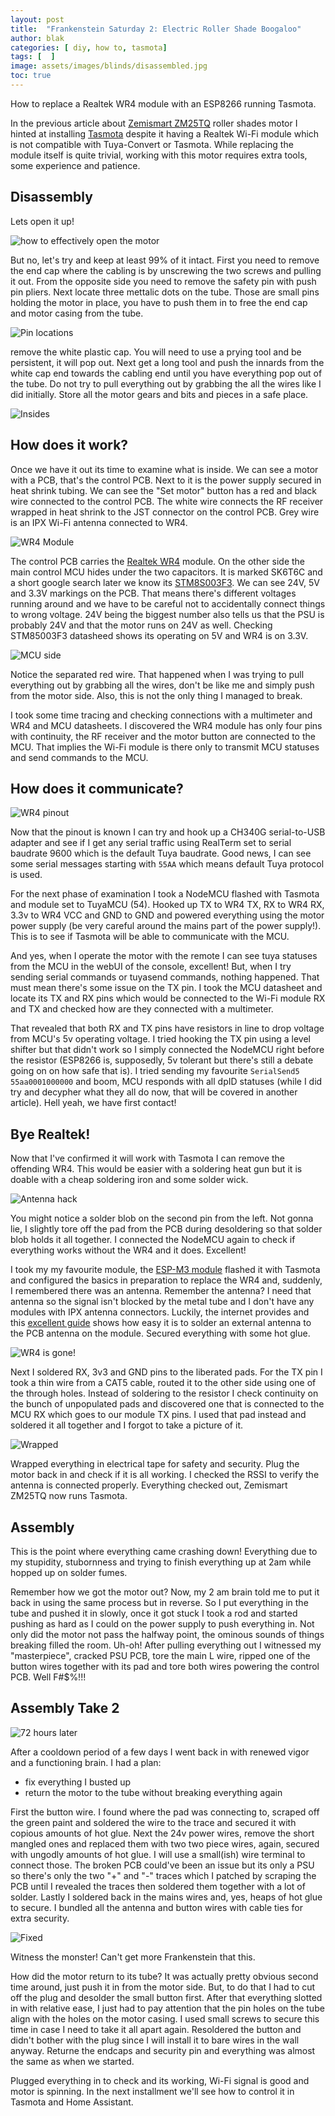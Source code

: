 ```yaml
---
layout: post
title:  "Frankenstein Saturday 2: Electric Roller Shade Boogaloo"
author: blak
categories: [ diy, how to, tasmota]
tags: [  ]
image: assets/images/blinds/disassembled.jpg
toc: true
---
```

How to replace a Realtek WR4 module with an ESP8266 running Tasmota. 

In the previous article about [Zemismart ZM25TQ](zemismart-zm25tq) roller shades motor I hinted at installing [Tasmota](//tasmota.com) despite it having a Realtek Wi-Fi module which is not compatible with Tuya-Convert or Tasmota. While replacing the module itself is quite trivial, working with this motor requires extra tools, some experience and patience.

## Disassembly

Lets open it up!

![how to effectively open the motor](/assets/images/blinds/thehookup_open_blinds.jpg)

But no, let's try and keep at least 99% of it intact. First you need to remove the end cap where the cabling is by unscrewing the two screws and pulling it out. From the opposite side you need to remove the safety pin with push pin pliers. Next locate three mettalic dots on the tube. Those are small pins holding the motor in place, you have to push them in to free the end cap and motor casing from the tube. 

![Pin locations](/assets/images/blinds/push_pins.jpg)


remove the white plastic cap. You will need to use a prying tool and be persistent, it will pop out. Next get a long tool and push the innards from the white cap end towards the cabling end until you have everything pop out of the tube. Do not try to pull everything out by grabbing the all the wires like I did initially. Store all the motor gears and bits and pieces in a safe place.

![Insides](/assets/images/blinds/innards.jpg)

## How does it work?
Once we have it out its time to examine what is inside. We can see a motor with a PCB, that's the control PCB. Next to it is the power supply secured in heat shrink tubing. We can see the "Set motor" button has a red and black wire connected to the control PCB. The white wire connects the RF receiver wrapped in heat shrink to the JST connector on the control PCB. Grey wire is an IPX Wi-Fi antenna connected to WR4.

![WR4 Module](/assets/images/blinds/wr4_module.jpg)

The control PCB carries the [Realtek WR4](https://docs.tuya.com/en/iot/device-development/module/wifi-module/wifiwr4module) module. On the other side the main control MCU hides under the two capacitors. It is marked SK6T6C and a short google search later we know its [STM8S003F3](https://www.st.com/resource/en/datasheet/stm8s003f3.pdf). We can see 24V, 5V and 3.3V markings on the PCB. That means there's different voltages running around and we have to be careful not to accidentally connect things to wrong voltage. 24V being the biggest number also tells us that the PSU is probably 24V and that the motor runs on 24V as well. Checking STM85003F3 datasheed shows its operating on 5V and WR4 is on 3.3V.

![MCU side](/assets/images/blinds/motor.jpg)

Notice the separated red wire. That happened when I was trying to pull everything out by grabbing all the wires, don't be like me and simply push from the motor side. Also, this is not the only thing I managed to break.

I took some time tracing and checking connections with a multimeter and WR4 and MCU datasheets. I discovered the WR4 module has only four pins with continuity, the RF receiver and the motor button are connected to the MCU. That implies the Wi-Fi module is there only to transmit MCU statuses and send commands to the MCU. 

## How does it communicate?

![WR4 pinout](/assets/images/blinds/wr4_pinout.jpg)

Now that the pinout is known I can try and hook up a CH340G serial-to-USB adapter and see if I get any serial traffic using RealTerm set to serial baudrate 9600 which is the default Tuya baudrate. Good news, I can see some serial messages starting with `55AA` which means default Tuya protocol is used.

For the next phase of examination I took a NodeMCU flashed with Tasmota and module set to TuyaMCU (54). Hooked up TX to WR4 TX, RX to WR4 RX, 3.3v to WR4 VCC and GND to GND and powered everything using the motor power supply (be very careful around the mains part of the power supply!). This is to see if Tasmota will be able to communicate with the MCU.

And yes, when I operate the motor with the remote I can see tuya statuses from the MCU in the webUI of the console, excellent! But, when I try sending serial commands or tuyasend commands, nothing happened. That must mean there's some issue on the TX pin. I took the MCU datasheet and locate its TX and RX pins which would be connected to the Wi-Fi module RX and TX and checked how are they connected with a multimeter.

That revealed that both RX and TX pins have resistors in line to drop voltage from MCU's 5v operating voltage. I tried hooking the TX pin using a level shifter but that didn't work so I simply connected the NodeMCU right before the resistor (ESP8266 is, supposedly, 5v tolerant but there's still a debate going on on how safe that is). I tried sending my favourite `SerialSend5 55aa0001000000` and boom, MCU responds with all dpID statuses (while I did try and decypher what they all do now, that will be covered in another article). Hell yeah, we have first contact!

## Bye Realtek!

Now that I've confirmed it will work with Tasmota I can remove the offending WR4. This would be easier with a soldering heat gun but it is doable with a cheap soldering iron and some solder wick.

![Antenna hack](/assets/images/blinds/naked_pcb.jpg)

You might notice a solder blob on the second pin from the left. Not gonna lie, I slightly tore off the pad from the PCB during desoldering so that solder blob holds it all together. I connected the NodeMCU again to check if everything works without the WR4 and it does. Excellent!

I took my my favourite module, the [ESP-M3 module](https://www.aliexpress.com/item/33051277160.html?aff_platform=portals-tool&sk=_dU329h4&aff_trace_key=3844fa615cf14ff184118fada498baab-1592069198138-01893-_dU329h4&terminal_id=5ab3b3bf703c438dac102dcfef054d7e&tmLog=new_Detail&aff_request_id=3844fa615cf14ff184118fada498baab-1592069198138-01893-_dU329h4) flashed it with Tasmota and configured the basics in preparation to replace the WR4 and, suddenly, I remembered there was an antenna. Remember the antenna? I need that antenna so the signal isn't blocked by the metal tube and I don't have any modules with IPX antenna connectors. Luckily, the internet provides and this [excellent guide](https://community.home-assistant.io/t/how-to-add-an-external-antenna-to-an-esp-board/131601) shows how easy it is to solder an external antenna to the PCB antenna on the module. Secured everything with some hot glue.

![WR4 is gone!](/assets/images/blinds/antenna_on_esp.jpg)

Next I soldered RX, 3v3 and GND pins to the liberated pads. For the TX pin I took a thin wire from a CAT5 cable, routed it to the other side using one of the through holes. Instead of soldering to the resistor I check continuity on the bunch of unpopulated pads and discovered one that is connected to the MCU RX which goes to our module TX pins. I used that pad instead and soldered it all together and I forgot to take a picture of it.

![Wrapped](/assets/images/blinds/wrapped.jpg)

Wrapped everything in electrical tape for safety and security. Plug the motor back in and check if it is all working. I checked the RSSI to verify the antenna is connected properly. Everything checked out, Zemismart ZM25TQ now runs Tasmota.

## Assembly

This is the point where everything came crashing down! Everything due to my stupidity, stubornness and trying to finish everything up at 2am while hopped up on solder fumes. 

Remember how we got the motor out? Now, my 2 am brain told me to put it back in using the same process but in reverse. So I put everything in the tube and pushed it in slowly, once it got stuck I took a rod and started pushing as hard as I could on the power supply to push everything in. Not only did the motor not pass the halfway point, the ominous sounds of things breaking filled the room. Uh-oh! After pulling everything out I witnessed my "masterpiece", cracked PSU PCB, tore the main L wire, ripped one of the button wires together with its pad and tore both wires powering the control PCB. Well F#$%!!!

## Assembly Take 2

![72 hours later](/assets/images/blinds/72_hours_later.jpg)

After a cooldown period of a few days I went back in with renewed vigor and a functioning brain. I had a plan: 
- fix everything I busted up 
- return the motor to the tube without breaking everything again 

First the button wire. I found where the pad was connecting to, scraped off the green paint and soldered the wire to the trace and secured it with copious amounts of hot glue. Next the 24v power wires, remove the short mangled ones and replaced them with two two piece wires, again, secured with ungodly amounts of hot glue. I will use a small(ish) wire terminal to connect those. The broken PCB could've been an issue but its only a PSU so there's only the two "+" and "-" traces which I patched by scraping the PCB until I revealed the traces then soldered them together with a lot of solder. Lastly I soldered back in the mains wires and, yes, heaps of hot glue to secure. I bundled all the antenna and button wires with cable ties for extra security.

![Fixed](/assets/images/blinds/fixed.jpg)

Witness the monster! Can't get more Frankenstein that this. 

How did the motor return to its tube? It was actually pretty obvious second time around, just push it in from the motor side. But, to do that I had to cut off the plug and desolder the small button first. After that everything slotted in with relative ease, I just had to pay attention that the pin holes on the tube align with the holes on the motor casing. I used small screws to secure this time in case I need to take it all apart again. Resoldered the button and didn't bother with the plug since I will install it to bare wires in the wall anyway. Returne the endcaps and security pin and everything was almost the same as when we started.

Plugged everything in to check and its working, Wi-Fi signal is good and motor is spinning. In the next installment we'll see how to control it in Tasmota and Home Assistant. 


